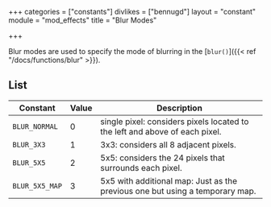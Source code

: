 +++
categories = ["constants"]
divlikes = ["bennugd"]
layout = "constant"
module = "mod_effects"
title = "Blur Modes"

+++

Blur modes are used to specify the mode of blurring in the [`blur()`]({{< ref "/docs/functions/blur" >}}).

## List

| Constant | Value | Description |
|---|---|---|
| `BLUR_NORMAL` | 0 | single pixel: considers pixels located to the left and above of each pixel. |
| `BLUR_3X3` | 1 | 3x3: considers all 8 adjacent pixels. |
| `BLUR_5X5` | 2 | 5x5: considers the 24 pixels that surrounds each pixel. |
| `BLUR_5X5_MAP` | 3 | 5x5 with additional map: Just as the previous one but using a temporary map. |

